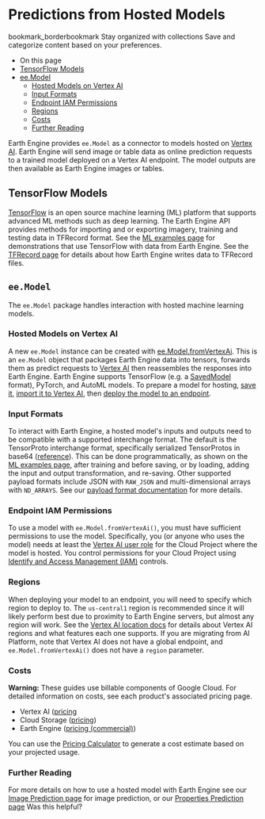  
#  Predictions from Hosted Models 
bookmark_borderbookmark Stay organized with collections  Save and categorize content based on your preferences.
  * On this page
  * [TensorFlow Models](https://developers.google.com/earth-engine/guides/ee-vertex-overview#tensorflow_models)
  * [ee.Model](https://developers.google.com/earth-engine/guides/ee-vertex-overview#eemodel)
    * [Hosted Models on Vertex AI](https://developers.google.com/earth-engine/guides/ee-vertex-overview#hosted_models_on_vertex_ai)
    * [Input Formats](https://developers.google.com/earth-engine/guides/ee-vertex-overview#input_formats)
    * [Endpoint IAM Permissions](https://developers.google.com/earth-engine/guides/ee-vertex-overview#endpoint_iam_permissions)
    * [Regions](https://developers.google.com/earth-engine/guides/ee-vertex-overview#regions)
    * [Costs](https://developers.google.com/earth-engine/guides/ee-vertex-overview#costs)
    * [Further Reading](https://developers.google.com/earth-engine/guides/ee-vertex-overview#further_reading)


Earth Engine provides `ee.Model` as a connector to models hosted on [Vertex AI](https://cloud.google.com/vertex-ai/docs/start/introduction-unified-platform). Earth Engine will send image or table data as online prediction requests to a trained model deployed on a Vertex AI endpoint. The model outputs are then available as Earth Engine images or tables.
## TensorFlow Models
[TensorFlow](https://www.tensorflow.org/) is an open source machine learning (ML) platform that supports advanced ML methods such as deep learning. The Earth Engine API provides methods for importing and or exporting imagery, training and testing data in TFRecord format. See the [ML examples page](https://developers.google.com/earth-engine/guides/ml_examples) for demonstrations that use TensorFlow with data from Earth Engine. See the [TFRecord page](https://developers.google.com/earth-engine/guides/tfrecord) for details about how Earth Engine writes data to TFRecord files.
## `ee.Model`
The `ee.Model` package handles interaction with hosted machine learning models.
### Hosted Models on Vertex AI
A new `ee.Model` instance can be created with [ee.Model.fromVertexAi](https://developers.google.com/earth-engine/apidocs/ee-model-fromvertexai). This is an `ee.Model` object that packages Earth Engine data into tensors, forwards them as predict requests to [Vertex AI](https://cloud.google.com/vertex-ai) then reassembles the responses into Earth Engine.
Earth Engine supports TensorFlow (e.g. a [SavedModel](https://www.tensorflow.org/guide/saved_model#save_and_restore_models) format), PyTorch, and AutoML models. To prepare a model for hosting, [save it](https://cloud.google.com/vertex-ai/docs/training/exporting-model-artifacts), [import it to Vertex AI](https://cloud.google.com/vertex-ai/docs/model-registry/import-model), then [deploy the model to an endpoint](https://cloud.google.com/vertex-ai/docs/predictions/get-predictions#deploy_a_model_to_an_endpoint).
### Input Formats
To interact with Earth Engine, a hosted model's inputs and outputs need to be compatible with a supported interchange format. The default is the TensorProto interchange format, specifically serialized TensorProtos in base64 ([reference](https://cloud.google.com/vertex-ai/docs/general/base64)). This can be done programmatically, as shown on the [ML examples page](https://developers.google.com/earth-engine/guides/ml_examples), after training and before saving, or by loading, adding the input and output transformation, and re-saving. Other supported payload formats include JSON with `RAW_JSON` and multi-dimensional arrays with `ND_ARRAYS`. See our [payload format documentation](https://developers.google.com/earth-engine/guides/ee-vertex-payload-formats) for more details.
### Endpoint IAM Permissions
To use a model with `ee.Model.fromVertexAi()`, you must have sufficient permissions to use the model. Specifically, you (or anyone who uses the model) needs at least the [Vertex AI user role](https://cloud.google.com/vertex-ai/docs/general/access-control#aiplatform.user) for the Cloud Project where the model is hosted. You control permissions for your Cloud Project using [Identify and Access Management (IAM)](https://cloud.google.com/iam) controls.
### Regions
When deploying your model to an endpoint, you will need to specify which region to deploy to. The `us-central1` region is recommended since it will likely perform best due to proximity to Earth Engine servers, but almost any region will work. See the [Vertex AI location docs](https://cloud.google.com/vertex-ai/docs/general/locations) for details about Vertex AI regions and what features each one supports.
If you are migrating from AI Platform, note that Vertex AI does not have a global endpoint, and `ee.Model.fromVertexAi()` does not have a `region` parameter.
### Costs
**Warning:** These guides use billable components of Google Cloud.
For detailed information on costs, see each product's associated pricing page.
  * Vertex AI ([pricing](https://cloud.google.com/vertex-ai/pricing)
  * Cloud Storage ([pricing](https://cloud.google.com/storage/pricing))
  * Earth Engine ([pricing (commercial)](https://earthengine.google.com/commercial))


You can use the [Pricing Calculator](https://cloud.google.com/products/calculator) to generate a cost estimate based on your projected usage.
### Further Reading
For more details on how to use a hosted model with Earth Engine see our [Image Prediction page](https://developers.google.com/earth-engine/guides/ee-vertex-image-predictions) for image prediction, or our [Properties Prediction page](https://developers.google.com/earth-engine/guides/ee-vertex-property-predictions)
Was this helpful?
